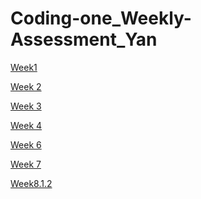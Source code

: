 # Coding-one_Weekly-Assessment_Yan

[Week1]( https://mimicproject.com/code/b3fb5dbf-8152-1786-9b97-179fdd5e6143)

[Week 2]( https://mimicproject.com/code/e1805096-9eac-b6bf-9412-3262892dc327)

[Week 3](https://mimicproject.com/code/71849247-af23-2f82-5528-05c53772d37b)

[Week 4](https://mimicproject.com/code/a7a01152-0ac8-3178-5ddc-3b080bdb22e7)

[Week 6]( https://mimicproject.com/code/f73ba797-f48a-146f-fbd1-b3556cbb8ac1)

[Week 7](https://mimicproject.com/code/3b7c96a7-8e8b-9560-db8a-2db32b4a81fc)

[Week8.1.2](https://mimicproject.com/code/aa4c0518-4ac0-e13b-3add-bac3249f3bf9)

[Week8.1.2]: https://mimicproject.com/code/e67c01fb-38fd-f236-0575-c8c4acfad49bv

[Week8.1.3]: https://mimicproject.com/code/c79664b0-4222-86ce-26fd-2d86368e8739

[Week8.1.4]: https://mimicproject.com/code/1a6abdf7-c6ad-b758-11dc-ef8f973857f3

[Week8.2.1]:https://mimicproject.com/code/62757525-fb16-9b98-29b8-0a10b87f286f
[Week8.2.3]: https://mimicproject.com/code/2da4351f-1418-c11d-d4f3-dea11f46a08d
